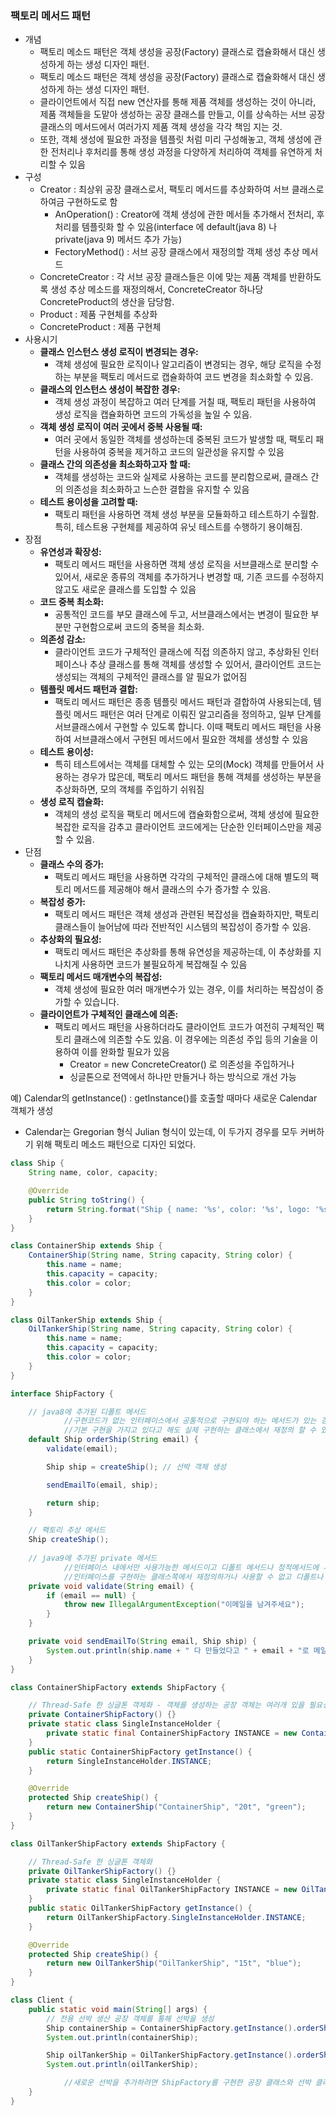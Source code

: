 ### 팩토리 메서드 패턴
- 개념
  - 팩토리 메소드 패턴은 객체 생성을 공장(Factory) 클래스로 캡슐화해서 대신 생성하게 하는 생성 디자인 패턴.
  - 팩토리 메소드 패턴은 객체 생성을 공장(Factory) 클래스로 캡슐화해서 대신 생성하게 하는 생성 디자인 패턴.
  - 클라이언트에서 직접 new 연산자를 통해 제품 객체를 생성하는 것이 아니라, 제품 객체들을 도맡아 생성하는 공장 클래스를 만들고, 이를 상속하는 서브 공장 클래스의 메서드에서 여러가지 제품 객체 생성을 각각 책임 지는 것.
  - 또한, 객체 생성에 필요한 과정을 템플릿 처럼 미리 구성해놓고, 객체 생성에 관한 전처리나 후처리를 통해 생성 과정을 다양하게 처리하여 객체를 유연하게 처리할 수 있음
- 구성
    - Creator : 최상위 공장 클래스로서, 팩토리 메서드를 추상화하여 서브 클래스로 하여금 구현하도로 함
        - AnOperation() : Creator에 객체 생성에 관한 메서들 추가해서 전처리, 후처리를 템플릿화 할 수 있음(interface 에 default(java 8) 나 private(java 9) 메서드 추가 가능)
        - FectoryMethod() : 서브 공장 클래스에서 재정의할 객체 생성 추상 메서드
    - ConcreteCreator : 각 서브 공장 클래스들은 이에 맞는 제품 객체를 반환하도록 생성 추상 메소드를 재정의해서, ConcreteCreator 하나당 ConcreteProduct의 생산을 담당함.
    - Product : 제품 구현체를 추상화
    - ConcreteProduct : 제품 구현체
- 사용시기
    - **클래스 인스턴스 생성 로직이 변경되는 경우:**
        - 객체 생성에 필요한 로직이나 알고리즘이 변경되는 경우, 해당 로직을 수정하는 부분을 팩토리 메서드로 캡슐화하여 코드 변경을 최소화할 수 있음.
    - **클래스의 인스턴스 생성이 복잡한 경우:**
        - 객체 생성 과정이 복잡하고 여러 단계를 거칠 때, 팩토리 패턴을 사용하여 생성 로직을 캡슐화하면 코드의 가독성을 높일 수 있음.
    - **객체 생성 로직이 여러 곳에서 중복 사용될 때:**
        - 여러 곳에서 동일한 객체를 생성하는데 중복된 코드가 발생할 때, 팩토리 패턴을 사용하여 중복을 제거하고 코드의 일관성을 유지할 수 있음
    - **클래스 간의 의존성을 최소화하고자 할 때:**
        - 객체를 생성하는 코드와 실제로 사용하는 코드를 분리함으로써, 클래스 간의 의존성을 최소화하고 느슨한 결합을 유지할 수 있음
    - **테스트 용이성을 고려할 때:**
        - 팩토리 패턴을 사용하면 객체 생성 부분을 모듈화하고 테스트하기 수월함. 특히, 테스트용 구현체를 제공하여 유닛 테스트를 수행하기 용이해짐.
- 장점
    - **유연성과 확장성:**
        - 팩토리 메서드 패턴을 사용하면 객체 생성 로직을 서브클래스로 분리할 수 있어서, 새로운 종류의 객체를 추가하거나 변경할 때, 기존 코드를 수정하지 않고도 새로운 클래스를 도입할 수 있음
    - **코드 중복 최소화:**
        - 공통적인 코드를 부모 클래스에 두고, 서브클래스에서는 변경이 필요한 부분만 구현함으로써 코드의 중복을 최소화.
    - **의존성 감소:**
        - 클라이언트 코드가 구체적인 클래스에 직접 의존하지 않고, 추상화된 인터페이스나 추상 클래스를 통해 객체를 생성할 수 있어서, 클라이언트 코드는 생성되는 객체의 구체적인 클래스를 알 필요가 없어짐
    - **템플릿 메서드 패턴과 결합:**
        - 팩토리 메서드 패턴은 종종 템플릿 메서드 패턴과 결합하여 사용되는데, 템플릿 메서드 패턴은 여러 단계로 이뤄진 알고리즘을 정의하고, 일부 단계를 서브클래스에서 구현할 수 있도록 합니다. 이때 팩토리 메서드 패턴을 사용하여 서브클래스에서 구현된 메서드에서 필요한 객체를 생성할 수 있음
    - **테스트 용이성:**
        - 특히 테스트에서는 객체를 대체할 수 있는 모의(Mock) 객체를 만들어서 사용하는 경우가 많은데, 팩토리 메서드 패턴을 통해 객체를 생성하는 부분을 추상화하면, 모의 객체를 주입하기 쉬워짐
    - **생성 로직 캡슐화:**
        - 객체의 생성 로직을 팩토리 메서드에 캡슐화함으로써, 객체 생성에 필요한 복잡한 로직을 감추고 클라이언트 코드에게는 단순한 인터페이스만을 제공할 수 있음.
- 단점
    - **클래스 수의 증가:**
        - 팩토리 메서드 패턴을 사용하면 각각의 구체적인 클래스에 대해 별도의 팩토리 메서드를 제공해야 해서 클래스의 수가 증가할 수 있음.
    - **복잡성 증가:**
        - 팩토리 메서드 패턴은 객체 생성과 관련된 복잡성을 캡슐화하지만, 팩토리 클래스들이 늘어남에 따라 전반적인 시스템의 복잡성이 증가할 수 있음.
    - **추상화의 필요성:**
        - 팩토리 메서드 패턴은 추상화를 통해 유연성을 제공하는데, 이 추상화를 지나치게 사용하면 코드가 불필요하게 복잡해질 수 있음
    - **팩토리 메서드 매개변수의 복잡성:**
        - 객체 생성에 필요한 여러 매개변수가 있는 경우, 이를 처리하는 복잡성이 증가할 수 있습니다.
    - **클라이언트가 구체적인 클래스에 의존:**
        - 팩토리 메서드 패턴을 사용하더라도 클라이언트 코드가 여전히 구체적인 팩토리 클래스에 의존할 수도 있음. 이 경우에는 의존성 주입 등의 기술을 이용하여 이를 완화할 필요가 있음
            - Creator = new ConcreteCreator() 로 의존성을 주입하거나
            - 싱글톤으로 전역에서 하나만 만들거나 하는 방식으로 개선 가능

예) Calendar의 getInstance() : getInstance()를 호출할 때마다 새로운 Calendar 객체가 생성

- Calendar는 Gregorian 형식 Julian 형식이 있는데, 이 두가지 경우를 모두 커버하기 위해 팩토리 메소드 패턴으로 디자인 되었다.


```java
class Ship {
    String name, color, capacity;

    @Override
    public String toString() {
        return String.format("Ship { name: '%s', color: '%s', logo: '%s' }\n", name, color, capacity);
    }
}

class ContainerShip extends Ship {
    ContainerShip(String name, String capacity, String color) {
        this.name = name;
        this.capacity = capacity;
        this.color = color;
    }
}

class OilTankerShip extends Ship {
    OilTankerShip(String name, String capacity, String color) {
        this.name = name;
        this.capacity = capacity;
        this.color = color;
    }
}

interface ShipFactory {

    // java8에 추가된 디폴트 메서드
			//구현코드가 없는 인터페이스에서 공통적으로 구현되야 하는 메서드가 있는 경우 추상클래스의 구현메서드 처럼 기본적인 구현을 가지는 메서드입니다. 
			//기본 구현을 가지고 있다고 해도 실제 구현하는 클래스에서 재정의 할 수 있습니다.
    default Ship orderShip(String email) {
        validate(email);

        Ship ship = createShip(); // 선박 객체 생성

        sendEmailTo(email, ship);

        return ship;
    }

    // 팩토리 추상 메서드
    Ship createShip();
	
    // java9에 추가된 private 메서드
			//인터페이스 내에서만 사용가능한 메서드이고 디폴트 메서드나 정적메서드에 사용하기 위해 작성되는 메서드 입니다. 
			//인터페이스를 구현하는 클래스쪽에서 재정의하거나 사용할 수 없고 디폴트나 정적메서드를 통해서만 사용 가능합니다.
    private void validate(String email) {
        if (email == null) {
            throw new IllegalArgumentException("이메일을 남겨주세요");
        }
    }

    private void sendEmailTo(String email, Ship ship) {
        System.out.println(ship.name + " 다 만들었다고 " + email + "로 메일을 보냈습니다.");
    }
}

class ContainerShipFactory extends ShipFactory {

    // Thread-Safe 한 싱글톤 객체화 - 객체를 생성하는 공장 객체는 여러개 있을 필요성이 없다.
    private ContainerShipFactory() {}
    private static class SingleInstanceHolder {
        private static final ContainerShipFactory INSTANCE = new ContainerShipFactory();
    }
    public static ContainerShipFactory getInstance() {
        return SingleInstanceHolder.INSTANCE;
    }

    @Override
    protected Ship createShip() {
        return new ContainerShip("ContainerShip", "20t", "green");
    }
}

class OilTankerShipFactory extends ShipFactory {

    // Thread-Safe 한 싱글톤 객체화
    private OilTankerShipFactory() {}
    private static class SingleInstanceHolder {
        private static final OilTankerShipFactory INSTANCE = new OilTankerShipFactory();
    }
    public static OilTankerShipFactory getInstance() {
        return OilTankerShipFactory.SingleInstanceHolder.INSTANCE;
    }

    @Override
    protected Ship createShip() {
        return new OilTankerShip("OilTankerShip", "15t", "blue");
    }
}

class Client {
    public static void main(String[] args) {
        // 전용 선박 생산 공장 객체를 통해 선박을 생성
        Ship containerShip = ContainerShipFactory.getInstance().orderShip("test1@test.com");
        System.out.println(containerShip);

        Ship oilTankerShip = OilTankerShipFactory.getInstance().orderShip("test1@test.com");
        System.out.println(oilTankerShip);

			//새로운 선박을 추가하려면 ShipFactory를 구현한 공장 클래스와 선박 클래스만 새로 정의하면 됨.
    }
}
```